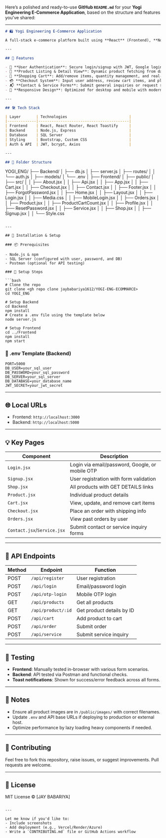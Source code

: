 Here’s a polished and ready-to-use **GitHub `README.md`** for your **Yogi Engineering E-Commerce Application**, based on the structure and features you've shared:

---

```markdown
# 🛍️ Yogi Engineering E-Commerce Application

A full-stack e-commerce platform built using **React** (Frontend), **Node.js + Express** (Backend), and **SQL Server** (Database). This application supports user authentication, product browsing, shopping cart management, order checkout, and service inquiries with a clean and responsive UI.

---

## 🚀 Features

- 🔐 **User Authentication**: Secure login/signup with JWT, Google login, and mobile OTP support.
- 🛒 **Product Listing & Detail View**: Dynamic product fetching from database, including detailed individual views.
- 🧺 **Shopping Cart**: Add/remove items, quantity management, and real-time total updates.
- 💳 **Checkout System**: Input user address, review cart items, and place an order.
- 📬 **Contact & Service Forms**: Submit general inquiries or request services with validation and toast feedback.
- 📱 **Responsive Design**: Optimized for desktop and mobile with modern UI/UX practices.

---

## 🛠️ Tech Stack

| Layer       | Technologies                            |
|-------------|-----------------------------------------|
| Frontend    | React, React Router, React Toastify     |
| Backend     | Node.js, Express                        |
| Database    | SQL Server                              |
| Styling     | Bootstrap, Custom CSS                   |
| Auth & API  | JWT, bcrypt, Axios                      |

---

## 📁 Folder Structure

```

YOGI_ENG/
├── Backend/
│   ├── db.js
│   ├── server.js
│   ├── routes/
│   │   └── auth.js
│   ├── models/
│   └── .env
│
├── Frontend/
│   ├── public/
│   ├── src/
│   │   ├── About.jsx
│   │   ├── Api.jsx
│   │   ├── App.jsx
│   │   ├── Cart.jsx
│   │   ├── Checkout.jsx
│   │   ├── Contact.jsx
│   │   ├── Footer.jsx
│   │   ├── ForgotPassword.jsx
│   │   ├── Home.jsx
│   │   ├── Layout.jsx
│   │   ├── Login.jsx
│   │   ├── Media.css
│   │   ├── MobileLogin.jsx
│   │   ├── Orders.jsx
│   │   ├── Product.jsx
│   │   ├── ProductCartCount.jsx
│   │   ├── Profile.jsx
│   │   ├── ResetPassword.jsx
│   │   ├── Service.jsx
│   │   ├── Shop.jsx
│   │   ├── Signup.jsx
│   │   └── Style.css

````

---

## 🧰 Installation & Setup

### 📦 Prerequisites

- Node.js & npm
- SQL Server (configured with user, password, and DB)
- Postman (optional for API testing)

### 🔧 Setup Steps

```bash
# Clone the repo
git clone <gh repo clone jaybabariya1612/YOGI-ENG-ECOMMARCE>
cd YOGI_ENG

# Setup Backend
cd Backend
npm install
# Create a .env file using the template below
node server.js

# Setup Frontend
cd ../Frontend
npm install
npm start
````

### 📄 .env Template (Backend)

```
PORT=5000
DB_USER=your_sql_user
DB_PASSWORD=your_sql_password
DB_SERVER=your_sql_server
DB_DATABASE=your_database_name
JWT_SECRET=your_jwt_secret
```

---

## 🌐 Local URLs

* Frontend: `http://localhost:3000`
* Backend: `http://localhost:5000`

---

## 💡 Key Pages

| Component                   | Description                                     |
| --------------------------- | ----------------------------------------------- |
| `Login.jsx`                 | Login via email/password, Google, or mobile OTP |
| `Signup.jsx`                | User registration with form validation          |
| `Shop.jsx`                  | All products with GET DETAILS links             |
| `Product.jsx`               | Individual product details                      |
| `Cart.jsx`                  | View, update, and remove cart items             |
| `Checkout.jsx`              | Place an order with shipping info               |
| `Orders.jsx`                | View past orders by user                        |
| `Contact.jsx`/`Service.jsx` | Submit contact or service inquiry forms         |

---

## 🔌 API Endpoints

| Method | Endpoint           | Function                  |
| ------ | ------------------ | ------------------------- |
| POST   | `/api/register`    | User registration         |
| POST   | `/api/login`       | Email/password login      |
| POST   | `/api/otp-login`   | Mobile OTP login          |
| GET    | `/api/products`    | Get all products          |
| GET    | `/api/product/:id` | Get product details by ID |
| POST   | `/api/cart`        | Add product to cart       |
| POST   | `/api/order`       | Submit order              |
| POST   | `/api/service`     | Submit service inquiry    |

---

## 🧪 Testing

* **Frontend**: Manually tested in-browser with various form scenarios.
* **Backend**: API tested via Postman and functional checks.
* **Toast notifications**: Shown for success/error feedback across all forms.

---

## 📎 Notes

* Ensure all product images are in `/public/images/` with correct filenames.
* Update `.env` and API base URLs if deploying to production or external host.
* Optimize performance by lazy loading heavy components if needed.

---


## 🤝 Contributing

Feel free to fork this repository, raise issues, or suggest improvements. Pull requests are welcome.

---

## 📄 License

MIT License © [JAY BABARIYA]

```

---

Let me know if you'd like to:
- Include screenshots
- Add deployment (e.g., Vercel/Render/Azure)
- Write a `CONTRIBUTING.md` file or GitHub Actions workflow
```
